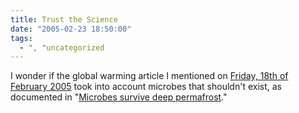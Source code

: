 ```yaml
---
title: Trust the Science
date: "2005-02-23 18:50:00"
tags:
  - ", "uncategorized
---
```

I wonder if the global warming article I mentioned
on <a href="./view.php?date=20050218-1203">Friday,
18th of February 2005</a> took into account
microbes that shouldn't exist, as documented in "<a href="http://news.bbc.co.uk/2/hi/science/nature/4287579.stm">Microbes
survive deep permafrost</a>."

